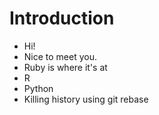 Introduction
==========
* Hi!
* Nice to meet you.
* Ruby is where it's at
* R
* Python
* Killing history using git rebase

